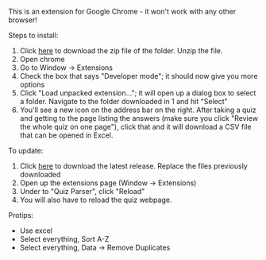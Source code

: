 This is an extension for Google Chrome - it won't work with any other browser!

Steps to install:
1. Click [here](https://github.com/pcragone/quizanalyzer/archive/master.zip) to download the zip file of the folder. Unzip the file.
2. Open chrome
3. Go to Window -> Extensions
4. Check the box that says "Developer mode"; it should now give you more options
5. Click "Load unpacked extension..."; it will open up a dialog box to select a
   folder.  Navigate to the folder downloaded in 1 and hit "Select"
6. You'll see a new icon on the address bar on the right. After taking a quiz and getting to the page listing the answers (make sure you click "Review the whole quiz on one page"),
   click that and it will download a CSV file that can be opened in Excel.


To update:
1. Click [here](https://github.com/pcragone/quizanalyzer/archive/master.zip) to download the latest release.  Replace the files previously downloaded
2. Open up the extensions page (Window -> Extensions)
3. Under to "Quiz Parser", click "Reload"
4. You will also have to reload the quiz webpage.


Protips:
- Use excel
- Select everything, Sort A-Z
- Select everything, Data -> Remove Duplicates
